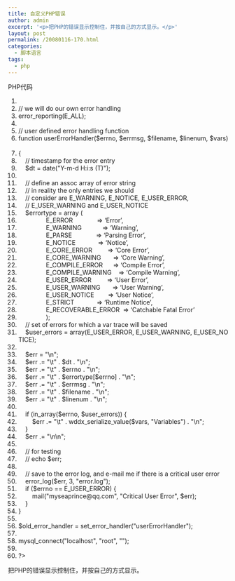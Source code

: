 ```yaml
---
title: 自定义PHP错误
author: admin
excerpt: '<p>把PHP的错误显示控制住，并按自己的方式显示。</p>'
layout: post
permalink: /20080116-170.html
categories:
  - 脚本语言
tags:
  - php
---
```

<div class="codeText">
  <div class="codeHead">
    PHP代码
  </div>
  
  <ol class="dp-c" start="1">
    <li class="alt">
      <span><span><?php&nbsp;&nbsp;</span></span>
    </li>
    <li class="">
      <span><span class="comment">//&nbsp;we&nbsp;will&nbsp;do&nbsp;our&nbsp;own&nbsp;error&nbsp;handling</span><span>&nbsp;&nbsp;</span></span>
    </li>
    <li class="alt">
      <span><span class="func">error_reporting</span><span>(E_ALL);&nbsp;&nbsp;</span></span>
    </li>
    <li class="">
      <span>&nbsp;&nbsp;</span>
    </li>
    <li class="alt">
      <span><span class="comment">//&nbsp;user&nbsp;defined&nbsp;error&nbsp;handling&nbsp;function</span><span>&nbsp;&nbsp;</span></span>
    </li>
    <li class="">
      <span><span class="keyword">function</span><span>&nbsp;userErrorHandler(</span><span class="vars">$errno</span><span>,&nbsp;</span><span class="vars">$errmsg</span><span>,&nbsp;</span><span class="vars">$filename</span><span>,&nbsp;</span><span class="vars">$linenum</span><span>,&nbsp;</span><span class="vars">$vars</span><span>)&nbsp;&nbsp;&nbsp;</span></span>
    </li>
    <li class="alt">
      <span>{&nbsp;&nbsp;</span>
    </li>
    <li class="">
      <span>&nbsp;&nbsp;&nbsp;&nbsp;<span class="comment">//&nbsp;timestamp&nbsp;for&nbsp;the&nbsp;error&nbsp;entry</span><span>&nbsp;&nbsp;</span></span>
    </li>
    <li class="alt">
      <span>&nbsp;&nbsp;&nbsp;&nbsp;<span class="vars">$dt</span><span>&nbsp;=&nbsp;</span><span class="func">date</span><span>(</span><span class="string">"Y-m-d&nbsp;H:i:s&nbsp;(T)"</span><span>);&nbsp;&nbsp;</span></span>
    </li>
    <li class="">
      <span>&nbsp;&nbsp;</span>
    </li>
    <li class="alt">
      <span>&nbsp;&nbsp;&nbsp;&nbsp;<span class="comment">//&nbsp;define&nbsp;an&nbsp;assoc&nbsp;array&nbsp;of&nbsp;error&nbsp;string</span><span>&nbsp;&nbsp;</span></span>
    </li>
    <li class="">
      <span>&nbsp;&nbsp;&nbsp;&nbsp;<span class="comment">//&nbsp;in&nbsp;reality&nbsp;the&nbsp;only&nbsp;entries&nbsp;we&nbsp;should</span><span>&nbsp;&nbsp;</span></span>
    </li>
    <li class="alt">
      <span>&nbsp;&nbsp;&nbsp;&nbsp;<span class="comment">//&nbsp;consider&nbsp;are&nbsp;E_WARNING,&nbsp;E_NOTICE,&nbsp;E_USER_ERROR,</span><span>&nbsp;&nbsp;</span></span>
    </li>
    <li class="">
      <span>&nbsp;&nbsp;&nbsp;&nbsp;<span class="comment">//&nbsp;E_USER_WARNING&nbsp;and&nbsp;E_USER_NOTICE</span><span>&nbsp;&nbsp;</span></span>
    </li>
    <li class="alt">
      <span>&nbsp;&nbsp;&nbsp;&nbsp;<span class="vars">$errortype</span><span>&nbsp;=&nbsp;</span><span class="keyword">array</span><span>&nbsp;(&nbsp;&nbsp;</span></span>
    </li>
    <li class="">
      <span>&nbsp;&nbsp;&nbsp;&nbsp;&nbsp;&nbsp;&nbsp;&nbsp;&nbsp;&nbsp;&nbsp;&nbsp;&nbsp;&nbsp;&nbsp;&nbsp;E_ERROR&nbsp;&nbsp;&nbsp;&nbsp;&nbsp;&nbsp;&nbsp;&nbsp;&nbsp;&nbsp;&nbsp;&nbsp;&nbsp;&nbsp;=>&nbsp;<span class="string">&#8216;Error&#8217;</span><span>,&nbsp;&nbsp;</span></span>
    </li>
    <li class="alt">
      <span>&nbsp;&nbsp;&nbsp;&nbsp;&nbsp;&nbsp;&nbsp;&nbsp;&nbsp;&nbsp;&nbsp;&nbsp;&nbsp;&nbsp;&nbsp;&nbsp;E_WARNING&nbsp;&nbsp;&nbsp;&nbsp;&nbsp;&nbsp;&nbsp;&nbsp;&nbsp;&nbsp;&nbsp;&nbsp;=>&nbsp;<span class="string">&#8216;Warning&#8217;</span><span>,&nbsp;&nbsp;</span></span>
    </li>
    <li class="">
      <span>&nbsp;&nbsp;&nbsp;&nbsp;&nbsp;&nbsp;&nbsp;&nbsp;&nbsp;&nbsp;&nbsp;&nbsp;&nbsp;&nbsp;&nbsp;&nbsp;E_PARSE&nbsp;&nbsp;&nbsp;&nbsp;&nbsp;&nbsp;&nbsp;&nbsp;&nbsp;&nbsp;&nbsp;&nbsp;&nbsp;&nbsp;=>&nbsp;<span class="string">&#8216;Parsing&nbsp;Error&#8217;</span><span>,&nbsp;&nbsp;</span></span>
    </li>
    <li class="alt">
      <span>&nbsp;&nbsp;&nbsp;&nbsp;&nbsp;&nbsp;&nbsp;&nbsp;&nbsp;&nbsp;&nbsp;&nbsp;&nbsp;&nbsp;&nbsp;&nbsp;E_NOTICE&nbsp;&nbsp;&nbsp;&nbsp;&nbsp;&nbsp;&nbsp;&nbsp;&nbsp;&nbsp;&nbsp;&nbsp;&nbsp;=>&nbsp;<span class="string">&#8216;Notice&#8217;</span><span>,&nbsp;&nbsp;</span></span>
    </li>
    <li class="">
      <span>&nbsp;&nbsp;&nbsp;&nbsp;&nbsp;&nbsp;&nbsp;&nbsp;&nbsp;&nbsp;&nbsp;&nbsp;&nbsp;&nbsp;&nbsp;&nbsp;E_CORE_ERROR&nbsp;&nbsp;&nbsp;&nbsp;&nbsp;&nbsp;&nbsp;&nbsp;&nbsp;=>&nbsp;<span class="string">&#8216;Core&nbsp;Error&#8217;</span><span>,&nbsp;&nbsp;</span></span>
    </li>
    <li class="alt">
      <span>&nbsp;&nbsp;&nbsp;&nbsp;&nbsp;&nbsp;&nbsp;&nbsp;&nbsp;&nbsp;&nbsp;&nbsp;&nbsp;&nbsp;&nbsp;&nbsp;E_CORE_WARNING&nbsp;&nbsp;&nbsp;&nbsp;&nbsp;&nbsp;&nbsp;=>&nbsp;<span class="string">&#8216;Core&nbsp;Warning&#8217;</span><span>,&nbsp;&nbsp;</span></span>
    </li>
    <li class="">
      <span>&nbsp;&nbsp;&nbsp;&nbsp;&nbsp;&nbsp;&nbsp;&nbsp;&nbsp;&nbsp;&nbsp;&nbsp;&nbsp;&nbsp;&nbsp;&nbsp;E_COMPILE_ERROR&nbsp;&nbsp;&nbsp;&nbsp;&nbsp;&nbsp;=>&nbsp;<span class="string">&#8216;Compile&nbsp;Error&#8217;</span><span>,&nbsp;&nbsp;</span></span>
    </li>
    <li class="alt">
      <span>&nbsp;&nbsp;&nbsp;&nbsp;&nbsp;&nbsp;&nbsp;&nbsp;&nbsp;&nbsp;&nbsp;&nbsp;&nbsp;&nbsp;&nbsp;&nbsp;E_COMPILE_WARNING&nbsp;&nbsp;&nbsp;&nbsp;=>&nbsp;<span class="string">&#8216;Compile&nbsp;Warning&#8217;</span><span>,&nbsp;&nbsp;</span></span>
    </li>
    <li class="">
      <span>&nbsp;&nbsp;&nbsp;&nbsp;&nbsp;&nbsp;&nbsp;&nbsp;&nbsp;&nbsp;&nbsp;&nbsp;&nbsp;&nbsp;&nbsp;&nbsp;E_USER_ERROR&nbsp;&nbsp;&nbsp;&nbsp;&nbsp;&nbsp;&nbsp;&nbsp;&nbsp;=>&nbsp;<span class="string">&#8216;User&nbsp;Error&#8217;</span><span>,&nbsp;&nbsp;</span></span>
    </li>
    <li class="alt">
      <span>&nbsp;&nbsp;&nbsp;&nbsp;&nbsp;&nbsp;&nbsp;&nbsp;&nbsp;&nbsp;&nbsp;&nbsp;&nbsp;&nbsp;&nbsp;&nbsp;E_USER_WARNING&nbsp;&nbsp;&nbsp;&nbsp;&nbsp;&nbsp;&nbsp;=>&nbsp;<span class="string">&#8216;User&nbsp;Warning&#8217;</span><span>,&nbsp;&nbsp;</span></span>
    </li>
    <li class="">
      <span>&nbsp;&nbsp;&nbsp;&nbsp;&nbsp;&nbsp;&nbsp;&nbsp;&nbsp;&nbsp;&nbsp;&nbsp;&nbsp;&nbsp;&nbsp;&nbsp;E_USER_NOTICE&nbsp;&nbsp;&nbsp;&nbsp;&nbsp;&nbsp;&nbsp;&nbsp;=>&nbsp;<span class="string">&#8216;User&nbsp;Notice&#8217;</span><span>,&nbsp;&nbsp;</span></span>
    </li>
    <li class="alt">
      <span>&nbsp;&nbsp;&nbsp;&nbsp;&nbsp;&nbsp;&nbsp;&nbsp;&nbsp;&nbsp;&nbsp;&nbsp;&nbsp;&nbsp;&nbsp;&nbsp;E_STRICT&nbsp;&nbsp;&nbsp;&nbsp;&nbsp;&nbsp;&nbsp;&nbsp;&nbsp;&nbsp;&nbsp;&nbsp;&nbsp;=>&nbsp;<span class="string">&#8216;Runtime&nbsp;Notice&#8217;</span><span>,&nbsp;&nbsp;</span></span>
    </li>
    <li class="">
      <span>&nbsp;&nbsp;&nbsp;&nbsp;&nbsp;&nbsp;&nbsp;&nbsp;&nbsp;&nbsp;&nbsp;&nbsp;&nbsp;&nbsp;&nbsp;&nbsp;E_RECOVERABLE_ERROR&nbsp;&nbsp;=>&nbsp;<span class="string">&#8216;Catchable&nbsp;Fatal&nbsp;Error&#8217;</span><span>&nbsp;&nbsp;</span></span>
    </li>
    <li class="alt">
      <span>&nbsp;&nbsp;&nbsp;&nbsp;&nbsp;&nbsp;&nbsp;&nbsp;&nbsp;&nbsp;&nbsp;&nbsp;&nbsp;&nbsp;&nbsp;&nbsp;);&nbsp;&nbsp;</span>
    </li>
    <li class="">
      <span>&nbsp;&nbsp;&nbsp;&nbsp;<span class="comment">//&nbsp;set&nbsp;of&nbsp;errors&nbsp;for&nbsp;which&nbsp;a&nbsp;var&nbsp;trace&nbsp;will&nbsp;be&nbsp;saved</span><span>&nbsp;&nbsp;</span></span>
    </li>
    <li class="alt">
      <span>&nbsp;&nbsp;&nbsp;&nbsp;<span class="vars">$user_errors</span><span>&nbsp;=&nbsp;</span><span class="keyword">array</span><span>(E_USER_ERROR,&nbsp;E_USER_WARNING,&nbsp;E_USER_NOTICE);&nbsp;&nbsp;</span></span>
    </li>
    <li class="">
      <span>&nbsp;&nbsp;&nbsp;&nbsp;&nbsp;&nbsp;</span>
    </li>
    <li class="alt">
      <span>&nbsp;&nbsp;&nbsp;&nbsp;<span class="vars">$err</span><span>&nbsp;=&nbsp;</span><span class="string">"<errorentry>\n"</span><span>;&nbsp;&nbsp;</span></span>
    </li>
    <li class="">
      <span>&nbsp;&nbsp;&nbsp;&nbsp;<span class="vars">$err</span><span>&nbsp;.=&nbsp;</span><span class="string">"\t<datetime>"</span><span>&nbsp;.&nbsp;</span><span class="vars">$dt</span><span>&nbsp;.&nbsp;</span><span class="string">"</datetime>\n"</span><span>;&nbsp;&nbsp;</span></span>
    </li>
    <li class="alt">
      <span>&nbsp;&nbsp;&nbsp;&nbsp;<span class="vars">$err</span><span>&nbsp;.=&nbsp;</span><span class="string">"\t<errornum>"</span><span>&nbsp;.&nbsp;</span><span class="vars">$errno</span><span>&nbsp;.&nbsp;</span><span class="string">"</errornum>\n"</span><span>;&nbsp;&nbsp;</span></span>
    </li>
    <li class="">
      <span>&nbsp;&nbsp;&nbsp;&nbsp;<span class="vars">$err</span><span>&nbsp;.=&nbsp;</span><span class="string">"\t<errortype>"</span><span>&nbsp;.&nbsp;</span><span class="vars">$errortype</span><span>[</span><span class="vars">$errno</span><span>]&nbsp;.&nbsp;</span><span class="string">"</errortype>\n"</span><span>;&nbsp;&nbsp;</span></span>
    </li>
    <li class="alt">
      <span>&nbsp;&nbsp;&nbsp;&nbsp;<span class="vars">$err</span><span>&nbsp;.=&nbsp;</span><span class="string">"\t<errormsg>"</span><span>&nbsp;.&nbsp;</span><span class="vars">$errmsg</span><span>&nbsp;.&nbsp;</span><span class="string">"</errormsg>\n"</span><span>;&nbsp;&nbsp;</span></span>
    </li>
    <li class="">
      <span>&nbsp;&nbsp;&nbsp;&nbsp;<span class="vars">$err</span><span>&nbsp;.=&nbsp;</span><span class="string">"\t<scriptname>"</span><span>&nbsp;.&nbsp;</span><span class="vars">$filename</span><span>&nbsp;.&nbsp;</span><span class="string">"</scriptname>\n"</span><span>;&nbsp;&nbsp;</span></span>
    </li>
    <li class="alt">
      <span>&nbsp;&nbsp;&nbsp;&nbsp;<span class="vars">$err</span><span>&nbsp;.=&nbsp;</span><span class="string">"\t<scriptlinenum>"</span><span>&nbsp;.&nbsp;</span><span class="vars">$linenum</span><span>&nbsp;.&nbsp;</span><span class="string">"</scriptlinenum>\n"</span><span>;&nbsp;&nbsp;</span></span>
    </li>
    <li class="">
      <span>&nbsp;&nbsp;</span>
    </li>
    <li class="alt">
      <span>&nbsp;&nbsp;&nbsp;&nbsp;<span class="keyword">if</span><span>&nbsp;(in_array(</span><span class="vars">$errno</span><span>,&nbsp;</span><span class="vars">$user_errors</span><span>))&nbsp;{&nbsp;&nbsp;</span></span>
    </li>
    <li class="">
      <span>&nbsp;&nbsp;&nbsp;&nbsp;&nbsp;&nbsp;&nbsp;&nbsp;<span class="vars">$err</span><span>&nbsp;.=&nbsp;</span><span class="string">"\t<vartrace>"</span><span>&nbsp;.&nbsp;wddx_serialize_value(</span><span class="vars">$vars</span><span>,&nbsp;</span><span class="string">"Variables"</span><span>)&nbsp;.&nbsp;</span><span class="string">"</vartrace>\n"</span><span>;&nbsp;&nbsp;</span></span>
    </li>
    <li class="alt">
      <span>&nbsp;&nbsp;&nbsp;&nbsp;}&nbsp;&nbsp;</span>
    </li>
    <li class="">
      <span>&nbsp;&nbsp;&nbsp;&nbsp;<span class="vars">$err</span><span>&nbsp;.=&nbsp;</span><span class="string">"</errorentry>\n\n"</span><span>;&nbsp;&nbsp;</span></span>
    </li>
    <li class="alt">
      <span>&nbsp;&nbsp;&nbsp;&nbsp;&nbsp;&nbsp;</span>
    </li>
    <li class="">
      <span>&nbsp;&nbsp;&nbsp;&nbsp;<span class="comment">//&nbsp;for&nbsp;testing</span><span>&nbsp;&nbsp;</span></span>
    </li>
    <li class="alt">
      <span>&nbsp;&nbsp;&nbsp;&nbsp;<span class="comment">//&nbsp;echo&nbsp;$err;</span><span>&nbsp;&nbsp;</span></span>
    </li>
    <li class="">
      <span>&nbsp;&nbsp;</span>
    </li>
    <li class="alt">
      <span>&nbsp;&nbsp;&nbsp;&nbsp;<span class="comment">//&nbsp;save&nbsp;to&nbsp;the&nbsp;error&nbsp;log,&nbsp;and&nbsp;e-mail&nbsp;me&nbsp;if&nbsp;there&nbsp;is&nbsp;a&nbsp;critical&nbsp;user&nbsp;error</span><span>&nbsp;&nbsp;</span></span>
    </li>
    <li class="">
      <span>&nbsp;&nbsp;&nbsp;&nbsp;<span class="func">error_log</span><span>(</span><span class="vars">$err</span><span>,&nbsp;3,&nbsp;</span><span class="string">"error.log"</span><span>);&nbsp;&nbsp;</span></span>
    </li>
    <li class="alt">
      <span>&nbsp;&nbsp;&nbsp;&nbsp;<span class="keyword">if</span><span>&nbsp;(</span><span class="vars">$errno</span><span>&nbsp;==&nbsp;E_USER_ERROR)&nbsp;{&nbsp;&nbsp;</span></span>
    </li>
    <li class="">
      <span>&nbsp;&nbsp;&nbsp;&nbsp;&nbsp;&nbsp;&nbsp;&nbsp;mail(<span class="string">"myseaprince@qq.com"</span><span>,&nbsp;</span><span class="string">"Critical&nbsp;User&nbsp;Error"</span><span>,&nbsp;</span><span class="vars">$err</span><span>);&nbsp;&nbsp;</span></span>
    </li>
    <li class="alt">
      <span>&nbsp;&nbsp;&nbsp;&nbsp;}&nbsp;&nbsp;</span>
    </li>
    <li class="">
      <span>}&nbsp;&nbsp;</span>
    </li>
    <li class="alt">
      <span>&nbsp;&nbsp;</span>
    </li>
    <li class="">
      <span><span class="vars">$old_error_handler</span><span>&nbsp;=&nbsp;set_error_handler(</span><span class="string">"userErrorHandler"</span><span>);&nbsp;&nbsp;</span></span>
    </li>
    <li class="alt">
      <span>&nbsp;&nbsp;</span>
    </li>
    <li class="">
      <span>mysql_connect(<span class="string">"localhost"</span><span>,&nbsp;</span><span class="string">"root"</span><span>,&nbsp;</span><span class="string">""</span><span>);&nbsp;&nbsp;</span></span>
    </li>
    <li class="alt">
      <span>&nbsp;&nbsp;</span>
    </li>
    <li class="">
      <span>?></span>
    </li>
  </ol>
</div>

把PHP的错误显示控制住，并按自己的方式显示。